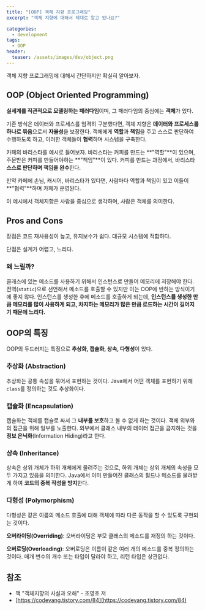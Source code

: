 ```yaml
---
title: "[OOP] 객체 지향 프로그래밍"
excerpt: "객체 지향에 대해서 제대로 알고 있나요?"

categories:
  - development
tags:
  - OOP
header:
  teaser: /assets/images/dev/object.png
---
```


객체 지향 프로그래밍에 대해서 간단하지만 확실히 알아보자.

## OOP (Object Oriented Programming)

**실세계를 직관적으로 모델링하는 패러다임**이며, 그 패러다임의 중심에는 **객체**가 있다.

기존 방식은 데이터와 프로세스를 엄격히 구분했다면, 객체 지향은 **데이터와 프로세스를 하나로 묶음**으로서 **자율성**을 보장한다.
객체에게 **역할**과 **책임**을 주고 스스로 판단하여 수행하도록 하고, 이러한 객체들이 **협력**하며 시스템을 구축한다.

카페의 바리스타를 예시로 들어보자.
바리스타는 커피를 만드는 **"역할"**이 있으며, 주문받은 커피를 만들어야하는 **"책임"**이 있다. 커피를 만드는 과정에서, 바리스타 **스스로 판단하며 책임을 완수**한다.

만약 카페에 손님, 캐시어, 바리스타가 있다면, 사람마다 역할과 책임이 있고 이들이 **"협력"**하며 카페가 운영된다.

이 예시에서 객체지향은 사람을 중심으로 생각하며, 사람은 객체를 의미한다.

## Pros and Cons

장점은 코드 재사용성이 높고, 유지보수가 쉽다. 대규모 시스템에 적합하다.

단점은 설계가 어렵고, 느리다.

### 왜 느릴까?

클래스에 있는 메소드를 사용하기 위해서 인스턴스로 만들어 메모리에 저장해야 한다. 전역(`static`)으로 선언해서 메소드를 호출할 수 있지만 이는 OOP에 반하는 방식이기에 좋지 않다. 인스턴스를 생성한 후에 메소드를 호출하게 되는데, **인스턴스를 생성한 만큼 메모리를 많이 사용하게 되고, 차지하는 메모리가 많은 만큼 로드하는 시간이 길어지기 때문에 느리다.**

## OOP의 특징

OOP의 두드러지는 특징으로 **추상화, 캡슐화, 상속, 다형성**이 있다.

### 추상화 (Abstraction)

추상화는 공통 속성을 묶어서 표현하는 것이다. Java에서 어떤 객체를 표현하기 위해 `class`를 정의하는 것도 추상화이다.

### 캡슐화 (Encapsulation)

캡슐화는 객체를 캡슐로 싸서 그 **내부를 보호**하고 볼 수 없게 하는 것이다. 객체 외부와의 접근을 위해 일부를 노출한다. 외부에서 클래스 내부의 데이터 접근을 금지하는 것을 **정보 은닉화**(Information Hiding)라고 한다.

### 상속 (Inheritance)

상속은 상위 개체가 하위 개체에게 물려주는 것으로, 하위 개체는 상위 개체의 속성을 모두 가지고 있음을 의미한다. Java에서 이미 만들어진 클래스의 필드나 메소드를 물려받게 하여 **코드의 중복 작성을 방지**한다.

### 다형성 (Polymorphism)

다형성은 같은 이름의 메소드 호출에 대해 객체에 따라 다른 동작을 할 수 있도록 구현되는 것이다.

**오버라이딩(Overriding)**: 오버라이딩은 부모 클래스의 메소드를 재정의 하는 것이다.

**오버로딩(Overloading)**: 오버로딩은 이름이 같은 여러 개의 메소드를 중복 정의하는 것이다. 매개 변수의 개수 또는 타입이 달라야 하고, 리턴 타입은 상관없다.

## 참조

- 책 "객체지향의 사실과 오해" - 조영호 저
- [https://codevang.tistory.com/84](https://codevang.tistory.com/84)

